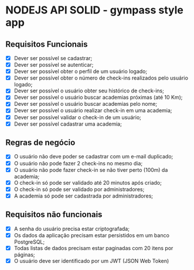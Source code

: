 # NODEJS API SOLID - gympass style app

## Requisitos Funcionais

- [x] Dever ser possível se cadastrar;
- [x] Dever ser possível se autenticar;
- [x] Dever ser possível obter o perfil de um usuário logado;
- [x] Dever ser possível obter o número de check-ins realizados pelo usuário logado;
- [x] Dever ser possível o usuário obter seu histórico de check-ins;
- [x] Dever ser possível o usuário buscar academias próximas (até 10 Km);
- [x] Dever ser possível o usuário buscar academias pelo nome;
- [x] Dever ser possível o usuário realizar check-in em uma academia;
- [x] Dever ser possível validar o check-in de um usuário;
- [x] Dever ser possível cadastrar uma academia;

## Regras de negócio

- [x] O usuário não deve poder se cadastrar com um e-mail duplicado;
- [x] O usuário não pode fazer 2 check-ins no mesmo dia;
- [x] O usuário não pode fazer check-in se não tiver perto (100m) da academia;
- [x] O check-in só pode ser validado até 20 minutos após criado;
- [x] O check-in só pode ser validado por administradores;
- [x] A academia só pode ser cadastrada por administradores;

## Requisitos não funcionais

- [x] A senha do usuário precisa estar criptografada;
- [x] Os dados da aplicação precisam estar persistidos em um banco PostgreSQL;
- [x] Todas listas de dados precisam estar paginadas com 20 itens por páginas;
- [x] O usuário deve ser identificado por um JWT (JSON Web Token)